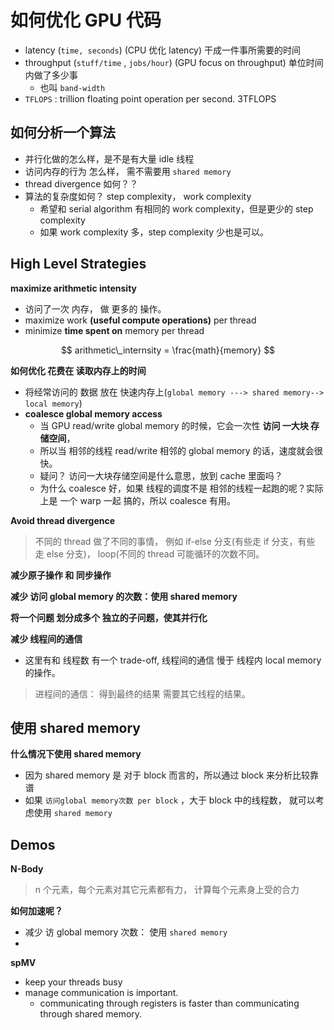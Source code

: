 # 如何优化 GPU 代码



* latency (`time, seconds`) (CPU 优化 latency) 干成一件事所需要的时间
* throughput  (`stuff/time` , `jobs/hour`) (GPU focus on throughput) 单位时间内做了多少事
  * 也叫 `band-width`
* `TFLOPS` : trillion floating point operation per second.   3TFLOPS




## 如何分析一个算法

* 并行化做的怎么样，是不是有大量 idle 线程
* 访问内存的行为 怎么样， 需不需要用 `shared memory`
* thread divergence 如何？？
* 算法的复杂度如何？ step complexity， work complexity
  * 希望和 serial algorithm 有相同的 work complexity，但是更少的 step complexity
  * 如果 work complexity 多，step complexity 少也是可以。





## High Level Strategies

**maximize arithmetic intensity**
* 访问了一次 内存， 做 更多的 操作。
* maximize work **(useful compute operations)**  per thread
* minimize **time spent on** memory per thread

$$
arithmetic\_internsity = \frac{math}{memory}
$$

**如何优化 花费在 读取内存上的时间**

* 将经常访问的 数据 放在 快速内存上(`global memory ---> shared memory--> local memory`)
* **coalesce global memory access**
  * 当 GPU read/write global memory 的时候，它会一次性 **访问 一大块  存储空间**，
  * 所以当 相邻的线程 read/write 相邻的 global memory 的话，速度就会很快。
  * 疑问？ 访问一大块存储空间是什么意思，放到 cache 里面吗？ 
  * 为什么 coalesce 好，如果 线程的调度不是 相邻的线程一起跑的呢？实际上是 一个 warp 一起 搞的，所以 coalesce 有用。




**Avoid thread divergence**

> 不同的 thread 做了不同的事情， 例如 if-else 分支(有些走 if 分支，有些 走 else 分支)， loop(不同的 thread 可能循环的次数不同。



**减少原子操作 和 同步操作**



**减少 访问 global memory 的次数：使用 shared memory**



**将一个问题 划分成多个 独立的子问题，使其并行化**

**减少 线程间的通信**

- 这里有和 线程数 有一个 trade-off,  线程间的通信 慢于 线程内  local memory 的操作。

> 进程间的通信： 得到最终的结果 需要其它线程的结果。



## 使用 shared memory

**什么情况下使用 shared memory**

* 因为 shared memory 是 对于 block 而言的，所以通过 block 来分析比较靠谱
* 如果 `访问global memory次数 per block` ，大于 block 中的线程数，    就可以考虑使用 `shared memory`








## Demos

**N-Body**

> n 个元素，每个元素对其它元素都有力， 计算每个元素身上受的合力

**如何加速呢？**

* 减少 访 global memory 次数： 使用 `shared memory`
* ​

**spMV**

* keep your threads busy
* manage communication is important. 
  * communicating through registers is faster than communicating through shared memory.



